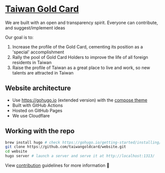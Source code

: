 # [Taiwan Gold Card](https://taiwangoldcard.com/)

We are built with an open and transparency spirit. Everyone can contribute, and suggest/implement ideas

Our goal is to:

1. Increase the profile of the Gold Card, cementing its position as a 'special' accomplishment
2. Rally the pool of Gold Card Holders to improve the life of all foreign residents in Taiwan
3. Raise the profile of Taiwan as a great place to live and work, so new talents are attracted in Taiwan

## Website architecture

- Use https://gohugo.io (extended version) with the [compose theme](https://github.com/onweru/compose)
- Built with GitHub Actions
- Hosted on GitHub Pages
- We use Cloudflare

## Working with the repo

```bash
brew install hugo # check https://gohugo.io/getting-started/installing/ for alternative method
git clone https://github.com/taiwangoldcard/website.git
cd website
hugo server # launch a server and serve it at http://localhost:1313/
```

View [contribution](./.github/CONTRIBUTING.md) guidelines for more information 🚀
